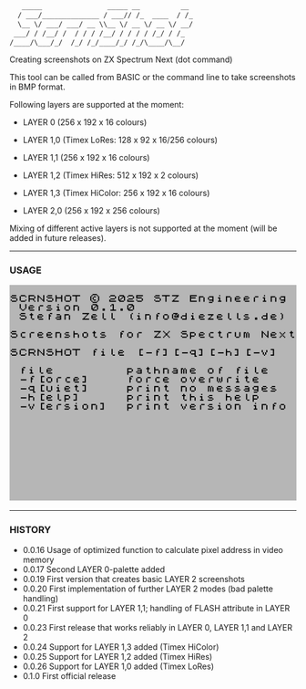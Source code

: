        _____                _____ __          __ 
      / ___/______________ / ___// /_  ____  / /_
      \__ \/ ___/ ___/ __ \\__ \/ __ \/ __ \/ __/
     ___/ / /__/ /  / / / /__/ / / / / /_/ / /_  
    /____/\___/_/  /_/ /_/____/_/ /_/\____/\__/  

Creating screenshots on ZX Spectrum Next (dot command)

This tool can be called from BASIC or the command line to take screenshots in BMP format.



Following layers are supported at the moment:

* LAYER 0 (256 x 192 x 16 colours)

* LAYER 1,0 (Timex LoRes: 128 x 92 x 16/256 colours)

* LAYER 1,1 (256 x 192 x 16 colours)

* LAYER 1,2 (Timex HiRes: 512 x 192 x 2 colours)

* LAYER 1,3 (Timex HiColor: 256 x 192 x 16 colours)

* LAYER 2,0 (256 x 192 x 256 colours)



Mixing of different active layers is not supported at the moment (will be added in future releases).





---

### USAGE

![help.bmp](https://github.com/essszettt/scrnshot/blob/main/doc/help.bmp)

---

### HISTORY

- 0.0.16  Usage of optimized function to calculate pixel address in video memory
- 0.0.17  Second LAYER 0-palette added
- 0.0.19  First version that creates basic LAYER 2 screenshots
- 0.0.20  First implementation of further LAYER 2 modes (bad palette handling)
- 0.0.21  First support for LAYER 1,1; handling of FLASH attribute in LAYER 0
- 0.0.23  First release that works reliably in LAYER 0, LAYER 1,1 and LAYER 2
- 0.0.24  Support for LAYER 1,3 added (Timex HiColor)
- 0.0.25  Support for LAYER 1,2 added (Timex HiRes)
- 0.0.26  Support for LAYER 1,0 added (Timex LoRes)
- 0.1.0   First official release
